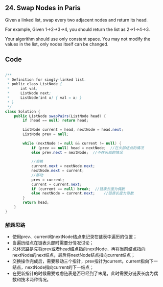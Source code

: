 ## 24. Swap Nodes in Paris

Given a linked list, swap every two adjacent nodes and return its head.

For example,
Given 1->2->3->4, you should return the list as 2->1->4->3.

Your algorithm should use only constant space. You may not modify the values in the list, only nodes itself can be changed.

## Code


```java

/**
 * Definition for singly-linked list.
 * public class ListNode {
 *     int val;
 *     ListNode next;
 *     ListNode(int x) { val = x; }
 * }
 */
class Solution {
    public ListNode swapPairs(ListNode head) {
        if (head == null) return head;
        
        ListNode current = head, nextNode = head.next;
        ListNode prev = null;
        
        while (nextNode != null && current != null) {
            if (prev == null) head = nextNode;  //在头部结点的情况
            else prev.next = nextNode;  //不在头部的情况
            
            //交换
            current.next = nextNode.next;
            nextNode.next = current;
            //移动
            prev = current;
            current = current.next;
            if (current == null) break;  //链表长度为偶数
            else nextNode = current.next;    //链表长度为奇数
        }
        return head;
    }
}
```

### 解题思路
* 使用prev、current和nextNode结点来记录在链表中遍历的位置；
* 当遍历结点在链表头部时需要分情况讨论；
* 总体思路是先将prev或者head结点指向nextNode，再将当前结点指向nextNode的next结点，最后将nextNode结点指向current结点；
* 交换操作完成后，需要移动三个指针，prev指针为current，current指向下一结点，nextNode指向current的下一结点；
* 在更新指针的时候需要考虑链表是否已经到了末尾，此时需要分链表长度为偶数和技术两种情况。
